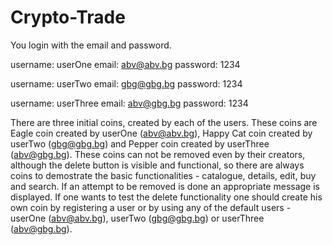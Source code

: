 ﻿# Crypto-Trade

You login with the email and password.

username: userOne
email: abv@abv.bg
password: 1234

username: userTwo
email: gbg@gbg.bg
password: 1234

username: userThree
email: abv@gbg.bg
password: 1234

There are three initial coins, created by each of the users. These coins are Eagle coin created by userOne (abv@abv.bg), Happy Cat coin created by userTwo (gbg@gbg.bg) and Pepper coin created by userThree (abv@gbg.bg). These coins can not be removed even by their creators, although the delete button is visible and functional, so there are always coins to demostrate the basic functionalities - catalogue, details, edit, buy and search. If an attempt to be removed is done an appropriate message is displayed. If one wants to test the delete functionality one should create his own coin by registering a user or by using any of the default users - userOne (abv@abv.bg), userTwo (gbg@gbg.bg) or userThree (abv@gbg.bg).
